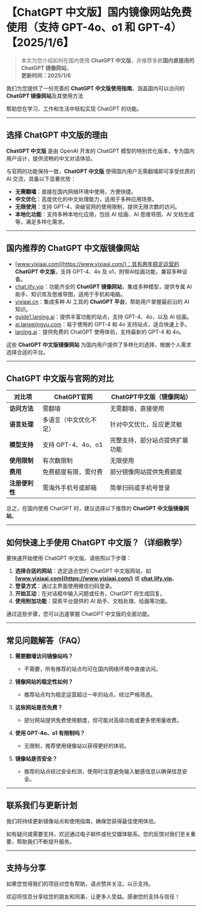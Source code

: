 # 【ChatGPT 中文版】国内镜像网站免费使用（支持 GPT-4o、o1 和 GPT-4）【2025/1/6】

> 本文为您介绍如何在国内使用 **ChatGPT 中文版**，并推荐多款**国内直接用的 ChatGPT 镜像网站**。  
> **更新时间：2025/1/6**  

我们为您提供了一份完善的 **ChatGPT 中文版使用指南**，涵盖国内可以访问的 **ChatGPT 镜像网站**及其使用方法

帮助您在学习、工作和生活中轻松实现 ChatGPT 的功能。

---

## 选择 ChatGPT 中文版的理由

**ChatGPT 中文版** 是由 OpenAI 开发的 ChatGPT 模型的特别优化版本，专为国内用户设计，提供流畅的中文对话体验。

与官网的功能保持一致，**ChatGPT 中文版** 使得国内用户无需翻墙即可享受优质的 AI 交流，具备以下显著优势：

- **无需翻墙**：直接在国内网络环境中使用，方便快捷。
- **中文优化**：高度优化的中文处理能力，适用于多种应用场景。
- **无限使用**：支持 GPT-4，突破官网的使用限制，提供无限次数的访问。
- **本地化功能**：支持多种本地化应用，包括 AI 绘画、AI 思维导图、AI 文档生成等，满足多样化需求。

---

## 国内推荐的 ChatGPT 中文版镜像网站

- [www.yixiaai.com](https://www.yixiaai.com/)：具有两年稳定运营的 **ChatGPT 中文版**，支持 GPT-4、4o 及 o1，附带AI绘画功能，兼容多种设备。
- [chat.lify.vip](https://chat.lify.vip/)：功能齐全的 **ChatGPT 镜像网站**，集成多种模型，提供专属 AI 助手、知识库及思维导图，适用于手机和电脑。
- [yixiaai.cn](https://yixiaai.cn/)：集成多种 AI 工具的 **ChatGPT 平台**，帮助用户掌握最前沿的 AI 知识。
- [guide1.lanjing.ai](https://guide1.lanjing.ai/)：提供丰富功能的站点，支持 GPT-4、4o，以及 AI 绘画。
- [ai.lansejingyu.com](https://ai.lansejingyu.com/)：易于使用的 GPT-4 和 4o 支持站点，适合快速上手。
- [lanjing.ai](https://lanjing.ai/)：提供免费的 ChatGPT 使用体验，支持最新的 GPT-4 和 4o。

这些 **ChatGPT 中文版镜像网站** 为国内用户提供了多样化的选择，根据个人需求选择合适的平台。

---

## ChatGPT 中文版与官网的对比

| 对比项 | ChatGPT官网 | ChatGPT中文版（镜像网站）|
|-------- |-------- |-------- |
| **访问方法** | 需翻墙 | 无需翻墙，直接使用 |
| **语言处理** | 多语言（中文优化不足） | 针对中文优化，反应更灵敏 |
| **模型支持** | 支持 GPT-4、4o、o1 | 完整支持，部分站点提供扩展功能 |
| **使用限制** | 有次数限制 | 无限使用 |
| **费用** | 免费额度有限，需付费 | 部分镜像网站提供免费额度 |
| **注册便利性** | 需海外手机号或邮箱 | 简单扫码或手机号登录 |

总之，在国内使用 ChatGPT 时，建议选择以下推荐的 **ChatGPT 中文版镜像网站**。

---

## 如何快速上手使用 ChatGPT 中文版？（详细教学）

要快速开始使用 ChatGPT 中文版，请依照以下步骤：

1. **选择合适的网站**：选定适合您的 ChatGPT 中文版网站，如 **[www.yixiaai.com](https://www.yixiaai.com/)** 或 **[chat.lify.vip](https://chat.lify.vip/)**。
2. **登录方式**：通过主界面使用微信扫码登录。
3. **开始互动**：在对话框中输入问题或任务，ChatGPT 将生成回复。
4. **使用附加功能**：探索平台提供的 AI 助手、文档处理、绘画等功能。

通过这些步骤，您可以迅速掌握 ChatGPT 中文版的全面功能。

---

## 常见问题解答（FAQ）

1. **需要翻墙访问镜像站吗？**
   - 不需要，所有推荐的站点均可在国内网络环境中直接访问。

2. **镜像网站的稳定性如何？**
   - 推荐站点均为稳定运营超过一年的站点，经过严格筛选。

3. **这些网站是否免费？**
   - 部分网站提供免费使用额度，但可能对高级功能或更多使用量收费。

4. **使用 GPT-4o、o1 有限制吗？**
   - 无限制，推荐使用镜像站以获得更好的体验。

5. **镜像站是否安全？**
   - 推荐的站点经过安全检测，使用时注意避免输入敏感信息以确保信息安全。

---

## 联系我们与更新计划

我们将持续更新镜像站点和使用指南，确保您获得最佳使用体验。

如有疑问或需要支持，欢迎通过电子邮件或社交媒体联系。您的反馈对我们至关重要，帮助我们不断提升服务。

---

## 支持与分享

如果您觉得我们的项目对您有帮助，请点赞并关注，以示支持。

欢迎将信息分享给您的朋友和同事，让更多人受益。感谢您的支持与信任！

---
